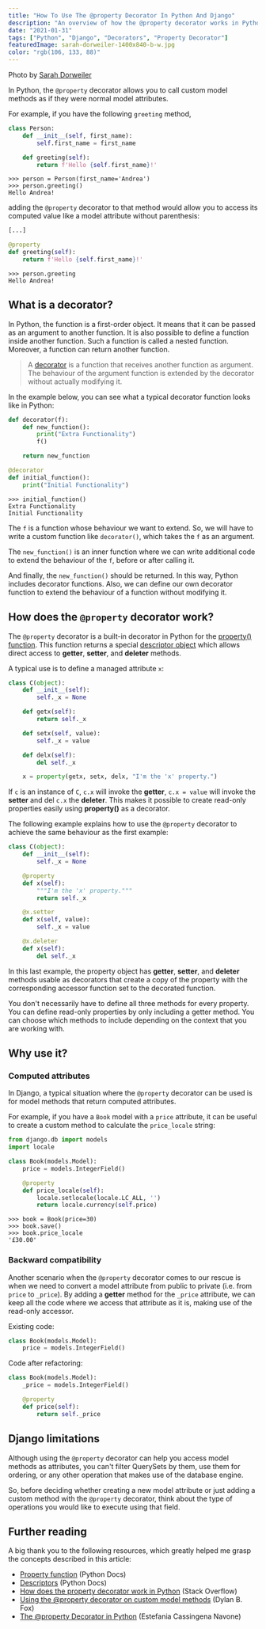 ```yaml
---
title: "How To Use The @property Decorator In Python And Django"
description: "An overview of how the @property decorator works in Python and when to use it in Django."
date: "2021-01-31"
tags: ["Python", "Django", "Decorators", "Property Decorator"]
featuredImage: sarah-dorweiler-1400x840-b-w.jpg
color: "rgb(106, 133, 88)"
---
```


<figcaption>
    <p>Photo by <a href="https://unsplash.com/photos/x2Tmfd1-SgA" target="_blank">Sarah Dorweiler</a></p>
</figcaption>

In Python, the `@property` decorator allows you to call custom model methods as if they were normal model attributes.

For example, if you have the following `greeting` method,

```python
class Person:
    def __init__(self, first_name):
        self.first_name = first_name

    def greeting(self):
        return f'Hello {self.first_name}!'
```

```shell
>>> person = Person(first_name='Andrea')
>>> person.greeting()
Hello Andrea!
```

adding the `@property` decorator to that method would allow you to access its computed value like a model attribute without parenthesis:

```python
[...]

@property
def greeting(self):
    return f'Hello {self.first_name}!'
```

```shell
>>> person.greeting
Hello Andrea!
```

## What is a decorator?

In Python, the function is a first-order object. It means that it can be passed as an argument to another function. It is also possible to define a function inside another function. Such a function is called a nested function. Moreover, a function can return another function.

> A [decorator](https://docs.python.org/2/glossary.html#term-decorator) is a function that receives another function as argument. The behaviour of the argument function is extended by the decorator without actually modifying it.

In the example below, you can see what a typical decorator function looks like in Python:

```python
def decorator(f):
    def new_function():
        print("Extra Functionality")
        f()

    return new_function

@decorator
def initial_function():
    print("Initial Functionality")
```

```shell
>>> initial_function()
Extra Functionality
Initial Functionality
```

The `f` is a function whose behaviour we want to extend. So, we will have to write a custom function like `decorator()`, which takes the `f` as an argument.

The `new_function()` is an inner function where we can write additional code to extend the behaviour of the `f`, before or after calling it.

And finally, the `new_function()` should be returned. In this way, Python includes decorator functions. Also, we can define our own decorator function to extend the behaviour of a function without modifying it.

## How does the `@property` decorator work?

The `@property` decorator is a built-in decorator in Python for the [property() function](https://docs.python.org/2/library/functions.html#property). This function returns a special [descriptor object](https://docs.python.org/3/howto/descriptor.html) which allows direct access to **getter**, **setter**, and **deleter** methods.

A typical use is to define a managed attribute `x`:

```python
class C(object):
    def __init__(self):
        self._x = None

    def getx(self):
        return self._x

    def setx(self, value):
        self._x = value

    def delx(self):
        del self._x

    x = property(getx, setx, delx, "I'm the 'x' property.")
```

If `c` is an instance of `C`, `c.x` will invoke the **getter**, `c.x = value` will invoke the **setter** and del `c.x` the **deleter**. This makes it possible to create read-only properties easily using **property()** as a decorator.

The following example explains how to use the `@property` decorator to achieve the same behaviour as the first example:

```python
class C(object):
    def __init__(self):
        self._x = None

    @property
    def x(self):
        """I'm the 'x' property."""
        return self._x

    @x.setter
    def x(self, value):
        self._x = value

    @x.deleter
    def x(self):
        del self._x
```

In this last example, the property object has **getter**, **setter**, and **deleter** methods usable as decorators that create a copy of the property with the corresponding accessor function set to the decorated function.

You don't necessarily have to define all three methods for every property. You can define read-only properties by only including a getter method. You can choose which methods to include depending on the context that you are working with.

## Why use it?

### Computed attributes

In Django, a typical situation where the `@property` decorator can be used is for model methods that return computed attributes.

For example, if you have a `Book` model with a `price` attribute, it can be useful to create a custom method to calculate the `price_locale` string:

```python
from django.db import models
import locale

class Book(models.Model):
    price = models.IntegerField()

    @property
    def price_locale(self):
        locale.setlocale(locale.LC_ALL, '')
        return locale.currency(self.price)
```

```shell
>>> book = Book(price=30)
>>> book.save()
>>> book.price_locale
'£30.00'
```

### Backward compatibility

Another scenario when the `@property` decorator comes to our rescue is when we need to convert a model attribute from public to private (i.e. from `price` to `_price`). By adding a **getter** method for the `_price` attribute, we can keep all the code where we access that attribute as it is, making use of the read-only accessor.

Existing code:

```python
class Book(models.Model):
    price = models.IntegerField()
```

Code after refactoring:

```python
class Book(models.Model):
    _price = models.IntegerField()

    @property
    def price(self):
        return self._price
```

## Django limitations

Although using the `@property` decorator can help you access model methods as attributes, you can't filter QuerySets by them, use them for ordering, or any other operation that makes use of the database engine.

So, before deciding whether creating a new model attribute or just adding a custom method with the `@property` decorator, think about the type of operations you would like to execute using that field.

## Further reading

A big thank you to the following resources, which greatly helped me grasp the concepts described in this article:

-   [Property function](https://docs.python.org/2/library/functions.html#property) (Python Docs)
-   [Descriptors](https://docs.python.org/2/howto/descriptor.html) (Python Docs)
-   [How does the property decorator work in Python](https://stackoverflow.com/questions/17330160/how-does-the-property-decorator-work-in-python) (Stack Overflow)
-   [Using the @property decorator on custom model methods](http://dylanbfox.blogspot.com/2015/01/django-tip-using-property-decorator-on.html) (Dylan B. Fox)
-   [The @property Decorator in Python](https://www.freecodecamp.org/news/python-property-decorator/) (Estefania Cassingena Navone)
